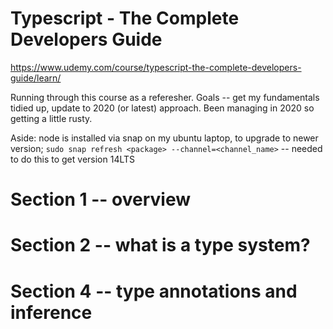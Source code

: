 # Typescript - The Complete Developers Guide

https://www.udemy.com/course/typescript-the-complete-developers-guide/learn/

Running through this course as a referesher. Goals -- get my fundamentals tidied up, update to 2020 (or latest) approach. Been managing in 2020 so getting a little rusty.

Aside: node is installed via snap on my ubuntu laptop, to upgrade to newer version; `sudo snap refresh <package> --channel=<channel_name>` -- needed to do this to get version 14LTS

# Section 1 -- overview

# Section 2 -- what is a type system?

# Section 4 -- type annotations and inference
